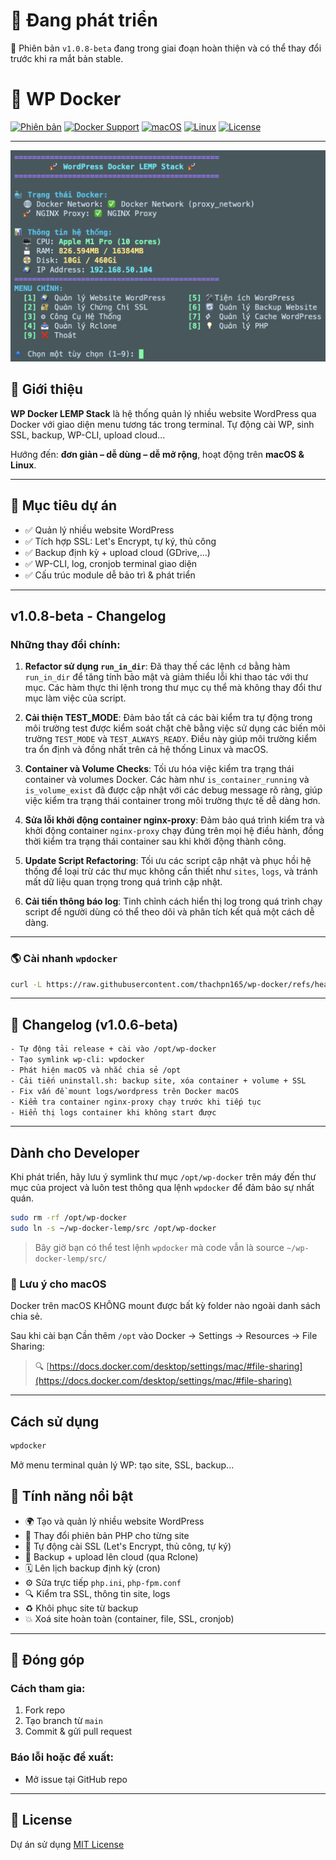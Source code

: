 # 🚧 Đang phát triển
🔹 Phiên bản `v1.0.8-beta` đang trong giai đoạn hoàn thiện và có thể thay đổi trước khi ra mắt bản stable.

# 🚀 WP Docker

[![Phiên bản](https://img.shields.io/badge/version-v1.0.8--beta-blue)](https://github.com/thachpn165/wp-docker/releases)
[![Docker Support](https://img.shields.io/badge/Docker-ready-blue?logo=docker)](https://www.docker.com/)
[![macOS](https://img.shields.io/badge/macOS-supported-blue?logo=apple)](https://github.com/thachpn165/wp-docker)
[![Linux](https://img.shields.io/badge/Linux-supported-success?logo=linux)](https://github.com/thachpn165/wp-docker)
[![License](https://img.shields.io/github/license/thachpn165/wp-docker)](./LICENSE)

---

![menu](https://raw.githubusercontent.com/thachpn165/wp-docker/refs/heads/main/menu-screenshot.png)

## 📝 Giới thiệu

**WP Docker LEMP Stack** là hệ thống quản lý nhiều website WordPress qua Docker với giao diện menu tương tác trong terminal. 
Tự động cài WP, sinh SSL, backup, WP-CLI, upload cloud...

Hướng đến: **đơn giản – dễ dùng – dễ mở rộng**, hoạt động trên **macOS & Linux**.

---

## 🌟 Mục tiêu dự án

- ✅ Quản lý nhiều website WordPress
- ✅ Tích hợp SSL: Let's Encrypt, tự ký, thủ công
- ✅ Backup định kỳ + upload cloud (GDrive,...)
- ✅ WP-CLI, log, cronjob terminal giao diện
- ✅ Cấu trúc module dễ bảo trì & phát triển

---

## v1.0.8-beta - Changelog

### Những thay đổi chính:

1. **Refactor sử dụng `run_in_dir`**: Đã thay thế các lệnh `cd` bằng hàm `run_in_dir` để tăng tính bảo mật và giảm thiểu lỗi khi thao tác với thư mục. Các hàm thực thi lệnh trong thư mục cụ thể mà không thay đổi thư mục làm việc của script.

2. **Cải thiện TEST_MODE**: Đảm bảo tất cả các bài kiểm tra tự động trong môi trường test được kiểm soát chặt chẽ bằng việc sử dụng các biến môi trường `TEST_MODE` và `TEST_ALWAYS_READY`. Điều này giúp môi trường kiểm tra ổn định và đồng nhất trên cả hệ thống Linux và macOS.

3. **Container và Volume Checks**: Tối ưu hóa việc kiểm tra trạng thái container và volumes Docker. Các hàm như `is_container_running` và `is_volume_exist` đã được cập nhật với các debug message rõ ràng, giúp việc kiểm tra trạng thái container trong môi trường thực tế dễ dàng hơn.

4. **Sửa lỗi khởi động container nginx-proxy**: Đảm bảo quá trình kiểm tra và khởi động container `nginx-proxy` chạy đúng trên mọi hệ điều hành, đồng thời kiểm tra trạng thái container sau khi khởi động thành công.

5. **Update Script Refactoring**: Tối ưu các script cập nhật và phục hồi hệ thống để loại trừ các thư mục không cần thiết như `sites`, `logs`, và tránh mất dữ liệu quan trọng trong quá trình cập nhật.

6. **Cải tiến thông báo log**: Tinh chỉnh cách hiển thị log trong quá trình chạy script để người dùng có thể theo dõi và phân tích kết quả một cách dễ dàng.


---

### 🌎 Cài nhanh `wpdocker`

```bash
curl -L https://raw.githubusercontent.com/thachpn165/wp-docker/refs/heads/main/src/install.sh | bash
```

---

## 📓 Changelog (v1.0.6-beta)

```bash
- Tự động tải release + cài vào /opt/wp-docker
- Tạo symlink wp-cli: wpdocker
- Phát hiện macOS và nhắc chia sẻ /opt
- Cải tiến uninstall.sh: backup site, xóa container + volume + SSL
- Fix vấn đề mount logs/wordpress trên Docker macOS
- Kiểm tra container nginx-proxy chạy trước khi tiếp tục
- Hiển thị logs container khi không start được
```

---

## Dành cho Developer

Khi phát triển, hãy lưu ý symlink thư mục `/opt/wp-docker` trên máy đến thư mục của project và luôn test thông qua lệnh `wpdocker` để đảm bảo sự nhất quán.

```bash
sudo rm -rf /opt/wp-docker
sudo ln -s ~/wp-docker-lemp/src /opt/wp-docker
```

> Bây giờ bạn có thể test lệnh `wpdocker` mà code vẫn là source `~/wp-docker-lemp/src/`

### 🚨 Lưu ý cho macOS

Docker trên macOS KHÔNG mount được bất kỳ folder nào ngoài danh sách chia sẻ.

Sau khi cài bạn Cần thêm `/opt` vào Docker → Settings → Resources → File Sharing:

> 🔍 [https://docs.docker.com/desktop/settings/mac/#file-sharing](https://docs.docker.com/desktop/settings/mac/#file-sharing)

---

## Cách sử dụng

```bash
wpdocker
```

Mở menu terminal quản lý WP: tạo site, SSL, backup...


## 🔧 Tính năng nổi bật

- 🌍 Tạo và quản lý nhiều website WordPress
- 🔀 Thay đổi phiên bản PHP cho từng site
- 🔐 Tự động cài SSL (Let's Encrypt, thủ công, tự ký)
- 🔁 Backup + upload lên cloud (qua Rclone)
- 🗓 Lên lịch backup định kỳ (cron)
- ⚙️ Sửa trực tiếp `php.ini`, `php-fpm.conf`
- 🔍 Kiểm tra SSL, thông tin site, logs
- ♻️ Khôi phục site từ backup
- 💥 Xoá site hoàn toàn (container, file, SSL, cronjob)

---

## 🤝 Đóng góp

### Cách tham gia:
1. Fork repo
2. Tạo branch từ `main`
3. Commit & gửi pull request

### Báo lỗi hoặc đề xuất:
- Mở issue tại GitHub repo

---

## 📃 License

Dự án sử dụng [MIT License](./LICENSE)
